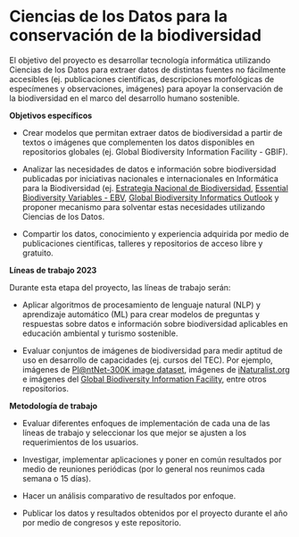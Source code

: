 # Ciencias de los Datos para la conservación de la biodiversidad 

El objetivo del proyecto es desarrollar tecnología informática utilizando Ciencias de los Datos para extraer datos de distintas fuentes no fácilmente accesibles (ej. publicaciones científicas, descripciones morfológicas de especímenes y observaciones, imágenes) para apoyar la conservación de la biodiversidad en el marco del desarrollo humano sostenible.

<b>Objetivos específicos</b>

* Crear modelos que permitan extraer datos de biodiversidad a partir de textos o imágenes que complementen los datos disponibles en repositorios globales (ej.  Global Biodiversity Information Facility - GBIF).</p>

* Analizar las necesidades de datos e información sobre biodiversidad publicadas por iniciativas nacionales e internacionales en Informática para la Biodiversidad (ej. [Estrategia Nacional de Biodiversidad](https://www.enbcr.go.cr/), [Essential Biodiversity Variables - EBV](https://geobon.org/ebvs/what-are-ebvs/), [Global Biodiversity Informatics Outlook](https://www.biodiversityinformatics.org/en/gbio-framework/overview/) y proponer mecanismo para solventar estas necesidades utilizando Ciencias de los Datos.</p> 

* Compartir los datos, conocimiento y experiencia adquirida por medio de publicaciones científicas, talleres y repositorios de acceso libre y gratuito. </p>

<b> Líneas de trabajo 2023 </b></p>

Durante esta etapa del proyecto, las líneas de trabajo serán:</p>

* Aplicar algoritmos de procesamiento de lenguaje natural (NLP) y aprendizaje automático (ML) para crear modelos de preguntas y respuestas sobre datos e información sobre biodiversidad aplicables en educación ambiental y turismo sostenible.</p>

* Evaluar conjuntos de imágenes de biodiversidad para medir aptitud de uso en desarrollo de capacidades (ej. cursos del TEC). Por ejemplo, imágenes de [Pl@ntNet-300K image dataset](https://zenodo.org/record/5645731#.Y88UadLMJpz), imágenes de [iNaturalist.org](https://www.inaturalist.org/) e imágenes del [Global Biodiversity Information Facility](https://www.gbif.org/), entre otros repositorios. </p>

<b> Metodología de trabajo </b>

* Evaluar diferentes enfoques de implementación de cada una de las líneas de trabajo y seleccionar los que mejor se ajusten a los requerimientos de los usuarios.</p>
* Investigar, implementar aplicaciones y poner en común resultados por medio de reuniones periódicas (por lo general nos reunimos cada semana o 15 días). </p>
* Hacer un análisis comparativo de resultados por enfoque.</p>
* Publicar los datos y resultados obtenidos por el proyecto durante el año por medio de congresos y este repositorio.  </p>
